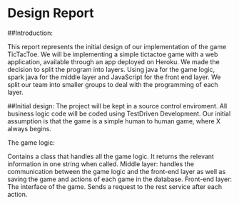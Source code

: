 Design Report
=======

##Introduction:

This report represents the initial design of our implementation of the game TicTacToe. We will be implementing a simple tictactoe game with a web application, available through an app deployed on Heroku.
We made the decision to split the program into layers. Using java for the game logic, spark java for the middle layer and JavaScript for the front end layer. 
We split our team into smaller groups to deal with the programming of each layer.

##Initial design:
The project will be kept in a source control enviroment. All business logic code will be coded using TestDriven Development. 
Our initial assumption is that the game is a simple human to human game, where X always begins.

The game logic:

Contains a class that handles all the game logic. It returns the relevant information in one string when called.
Middle layer:
handles the communication between the game logic and the front-end layer as well as saving the game and actions of each game in the database.
Front-end layer:
The interface of the game. Sends a request to the rest service after each action.
